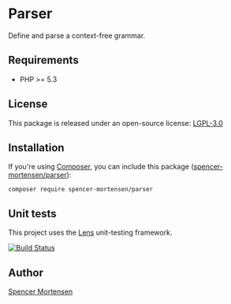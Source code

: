 # Parser

Define and parse a context-free grammar.

## Requirements

 * PHP >= 5.3

## License

This package is released under an open-source license: [LGPL-3.0](https://www.gnu.org/licenses/lgpl-3.0.html)

## Installation

If you're using [Composer](https://getcomposer.org/), you can include this package
([spencer-mortensen/parser](https://packagist.org/packages/spencer-mortensen/parser)):
```
composer require spencer-mortensen/parser
```

## Unit tests

This project uses the [Lens](http://lens.guide) unit-testing framework.

[![Build Status](https://travis-ci.org/Spencer-Mortensen/parser.png?branch=master)](https://travis-ci.org/Spencer-Mortensen/parser)

## Author

[Spencer Mortensen](http://spencermortensen.com/contact/)
